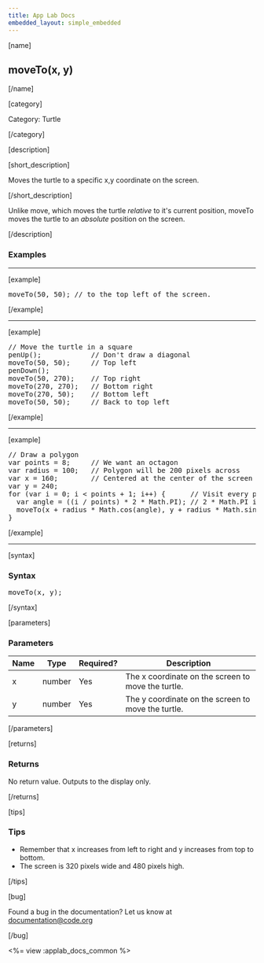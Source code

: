 ```yaml
---
title: App Lab Docs
embedded_layout: simple_embedded
---
```


[name]

## moveTo(x, y)

[/name]


[category]

Category: Turtle

[/category]

[description]

[short_description]

Moves the turtle to a specific x,y coordinate on the screen.

[/short_description]

Unlike move, which moves the turtle *relative* to it's current position, moveTo moves the turtle to an *absolute* position on the screen.

[/description]

### Examples
____________________________________________________

[example]

<pre>
moveTo(50, 50);	// to the top left of the screen.
</pre>

[/example]

____________________________________________________

[example]

<pre>
// Move the turtle in a square
penUp();            // Don't draw a diagonal
moveTo(50, 50);     // Top left
penDown();
moveTo(50, 270);    // Top right
moveTo(270, 270);   // Bottom right
moveTo(270, 50);    // Bottom left
moveTo(50, 50);     // Back to top left
</pre>

[/example]

____________________________________________________

[example]

<pre>
// Draw a polygon
var points = 8;     // We want an octagon
var radius = 100;   // Polygon will be 200 pixels across
var x = 160;        // Centered at the center of the screen
var y = 240;
for (var i = 0; i < points + 1; i++) {      // Visit every point once, and let i = points so we get to a full 360deg
  var angle = ((i / points) * 2 * Math.PI); // 2 * Math.PI is 360deg
  moveTo(x + radius * Math.cos(angle), y + radius * Math.sin(angle));
}
</pre>

[/example]

____________________________________________________

[syntax]

### Syntax
<pre>
moveTo(x, y);
</pre>

[/syntax]

[parameters]

### Parameters

| Name  | Type | Required? | Description |
|-----------------|------|-----------|-------------|
| x | number | Yes | The x coordinate on the screen to move the turtle.  |
| y | number | Yes | The y coordinate on the screen to move the turtle.  |

[/parameters]

[returns]

### Returns
No return value. Outputs to the display only.

[/returns]

[tips]

### Tips
- Remember that x increases from left to right and y increases from top to bottom.
- The screen is 320 pixels wide and 480 pixels high.

[/tips]

[bug]

Found a bug in the documentation? Let us know at documentation@code.org

[/bug]

<%= view :applab_docs_common %>
